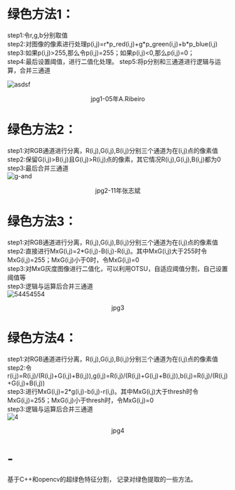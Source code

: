 # 绿色方法1：
step1:令r,g,b分别取值   
step2:对图像的像素进行处理p(i,j)=r\*p_red(i,j)+g\*p_green(i,j)+b\*p_blue(i,j)   
step3:如果p(i,j)>255,那么令p(i,j)=255；如果p(i,j)<0,那么p(i,j)=0；  
step4:最后设置阈值，进行二值化处理。
step5:将p分别和三通道进行逻辑与运算，合并三通道

![asdsf](https://user-images.githubusercontent.com/93379580/166921133-59b8f4bf-7ad7-4dd0-99e3-c9da61c29470.PNG)  
<p align="center">   
  jpg1-05年A.Ribeiro
</p>  



# 绿色方法2：   
step1:对RGB通道进行分离，R(i,j),G(i,j),B(i,j)分别三个通道为在(i,j)点的像素值    
step2:保留G(i,j)>B(i,j)且G(i,j)>R(i,j)点的像素，其它情况R(i,j),G(i,j),B(i,j)都为0   
step3:最后合并三通道   
![g-and](https://user-images.githubusercontent.com/93379580/166100810-283a1d80-941f-48a1-bde6-a0e37e9db4af.PNG)
<p align="center">   
  jpg2-11年张志斌
</p>  


# 绿色方法3： 
step1:对RGB通道进行分离，R(i,j),G(i,j),B(i,j)分别三个通道为在(i,j)点的像素值    
step2:直接进行MxG(i,j)=2\*G(i,j)-B(i,j)-R(i,j)。其中MxG(i,j)大于255时令MxG(i,j)=255；MxG(i,j)小于0时，令MxG(i,j)=0  
step3:对MxG灰度图像进行二值化，可以利用OTSU，自适应阈值分割，自己设置阈值等   
step3:逻辑与运算后合并三通道   
![54454554](https://user-images.githubusercontent.com/93379580/165488505-f1e10c63-3ee0-4575-b0ac-eb9ef27ca9fc.PNG)
<p align="center">   
  jpg3
</p>  


# 绿色方法4： 
step1:对RGB通道进行分离，R(i,j),G(i,j),B(i,j)分别三个通道为在(i,j)点的像素值    
step2:令r(i,j)=R(i,j)/(R(i,j)+G(i,j)+B(i,j)),g(i,j)=R(i,j)/(R(i,j)+G(i,j)+B(i,j)),b(i,j)=R(i,j)/(R(i,j)+G(i,j)+B(i,j))   
step3:进行MxG(i,j)=2\*g(i,j)-b(i,j)-r(i,j)。其中MxG(i,j)大于thresh时令MxG(i,j)=255；MxG(i,j)小于thresh时，令MxG(i,j)=0    
step3:逻辑与运算后合并三通道   
![4](https://user-images.githubusercontent.com/93379580/167097362-cfdf2e7d-90f5-413f-a940-b41d436d1951.PNG)
<p align="center">   
  jpg4
</p>  


# -
基于C++和opencv的超绿色特征分割，
记录对绿色提取的一些方法。

